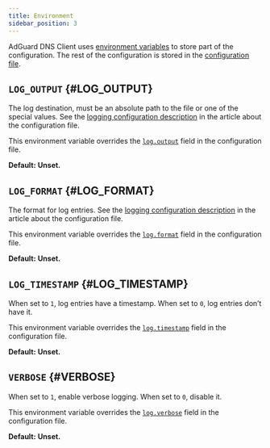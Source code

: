 ```yaml
---
title: Environment
sidebar_position: 3
---
```


<!-- markdownlint-configure-file {"ul-indent":{"indent":4,"start_indent":2,"start_indented":true}} -->

AdGuard DNS Client uses [environment variables][wiki-env] to store part of the configuration. The rest of the configuration is stored in the [configuration file][conf].

[conf]: configuration.md
[wiki-env]: https://en.wikipedia.org/wiki/Environment_variable

## `LOG_OUTPUT` {#LOG_OUTPUT}

The log destination, must be an absolute path to the file or one of the special values. See the [logging configuration description][conf-log] in the article about the configuration file.

This environment variable overrides the [`log.output`][conf-log] field in the configuration file.

**Default:** **Unset.**

[conf-log]: configuration.md#log

## `LOG_FORMAT` {#LOG_FORMAT}

The format for log entries. See the [logging configuration description][conf-log] in the article about the configuration file.

This environment variable overrides the [`log.format`][conf-log] field in the configuration file.

**Default:** **Unset.**

## `LOG_TIMESTAMP` {#LOG_TIMESTAMP}

When set to `1`, log entries have a timestamp. When set to `0`, log entries don’t have it.

This environment variable overrides the [`log.timestamp`][conf-log] field in the configuration file.

**Default:** **Unset.**

## `VERBOSE` {#VERBOSE}

When set to `1`, enable verbose logging. When set to `0`, disable it.

This environment variable overrides the [`log.verbose`][conf-log] field in the configuration file.

**Default:** **Unset.**

